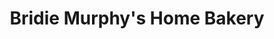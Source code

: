 ---
title: "Bridie Murphy's Home Bakery"
url: /galway/bridie-murphys-home-bakery/
shop: Bäckerei
---